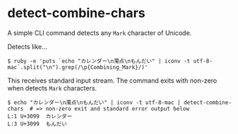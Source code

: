 # detect-combine-chars

A simple CLI command detects any `Mark` character of Unicode.

Detects like...

```console
$ ruby -e 'puts `echo "カレンダー\n濁点\nもんだい" | iconv -t utf-8-mac`.split("\n").grep(/\p{Combining_Mark}/)'
```

This receives standard input stream.
The command exits with non-zero when detects `Mark` characters.

```console
$ echo "カレンダー\n濁点\nもんだい" | iconv -t utf-8-mac | detect-combine-chars  # => non-zero exit and standard error output below
L:1	U+3099	カレンダー
L:3	U+3099	もんだい
```
